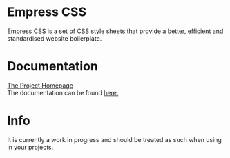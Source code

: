 Empress CSS
=======
Empress CSS is a set of CSS style sheets that provide a better, efficient and standardised website boilerplate.

Documentation
=======
[The Project Homepage](http://empresscss.github.io/empress/)<br />
The documentation can be found [here.](http://empresscss.github.io/empress/documentation)

Info
=======
It is currently a work in progress and should be treated as such when using in your projects.
